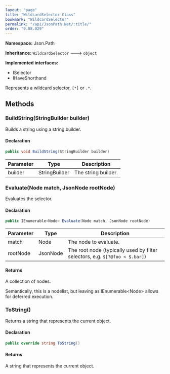 ```yaml
---
layout: "page"
title: "WildcardSelector Class"
bookmark: "WildcardSelector"
permalink: "/api/JsonPath.Net/:title/"
order: "9.08.029"
---
```

**Namespace:** Json.Path

**Inheritance:**
`WildcardSelector`
 🡒 
`object`

**Implemented interfaces:**

- ISelector
- IHaveShorthand

Represents a wildcard selector, `[*]` or `.*`.

## Methods

### BuildString(StringBuilder builder)

Builds a string using a string builder.

#### Declaration

```c#
public void BuildString(StringBuilder builder)
```

| Parameter | Type | Description |
|---|---|---|
| builder | StringBuilder | The string builder. |


### Evaluate(Node match, JsonNode rootNode)

Evaluates the selector.

#### Declaration

```c#
public IEnumerable<Node> Evaluate(Node match, JsonNode rootNode)
```

| Parameter | Type | Description |
|---|---|---|
| match | Node | The node to evaluate. |
| rootNode | JsonNode | The root node (typically used by filter selectors, e.g. `$[?@foo < $.bar]`) |


#### Returns

A collection of nodes.
            
Semantically, this is a nodelist, but leaving as IEnumerable&lt;Node&gt; allows for deferred execution.

### ToString()

Returns a string that represents the current object.

#### Declaration

```c#
public override string ToString()
```


#### Returns

A string that represents the current object.

